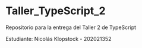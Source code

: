 # Taller_TypeScript_2
Repositorio para la entrega del Taller 2 de TypeScript

Estudiante: Nicolás Klopstock - 202021352
